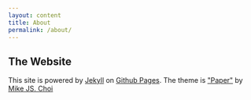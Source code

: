 ```yaml
---
layout: content
title: About
permalink: /about/
---
```


## The Website
This site is powered by [Jekyll](https://jekyllrb.com) on [Github Pages](https://pages.github.com).
The theme is ["Paper"](https://github.com/mkchoi212/paper-jekyll-theme) by [Mike JS. Choi](https://deadbeef.me/)
